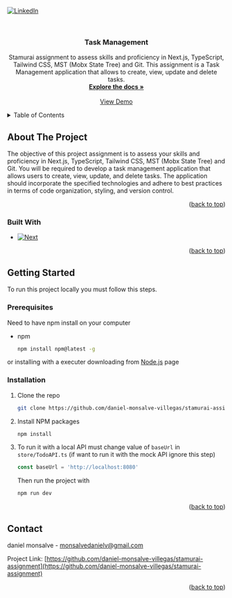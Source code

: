 [![LinkedIn][linkedin-shield]][linkedin-url]

<br />
<h3 align="center">Task Management</h3>

  <p align="center">
    Stamurai assignment to assess skills and proficiency in Next.js, TypeScript, Tailwind CSS, MST (Mobx State Tree) and Git. This assignment is a Task Management application that allows to create, view, update and delete tasks.
    <br />
    <a href="https://github.com/daniel-monsalve-villegas/stamurai-assignment"><strong>Explore the docs »</strong></a>
    <br />
    <br />
    <a href="https://stamurai-assignment-red.vercel.app/">View Demo</a>
</div>

<details>
  <summary>Table of Contents</summary>
  <ol>
    <li>
      <a href="#about-the-project">About The Project</a>
      <ul>
        <li><a href="#built-with">Built With</a></li>
      </ul>
    </li>
    <li>
      <a href="#getting-started">Getting Started</a>
      <ul>
        <li><a href="#prerequisites">Prerequisites</a></li>
        <li><a href="#installation">Installation</a></li>
      </ul>
    </li>
    <li><a href="#contact">Contact</a></li>
  </ol>
</details>

## About The Project

The objective of this project assignment is to assess your skills and proficiency in Next.js, TypeScript, Tailwind CSS, MST (Mobx State Tree) and Git. You will be required to develop a task management application that allows users to create, view, update, and delete tasks. The application should incorporate the specified technologies and adhere to best practices in terms of code organization, styling, and version control.

<p align="right">(<a href="#readme-top">back to top</a>)</p>

### Built With

- [![Next][Next.js]][Next-url]

<p align="right">(<a href="#readme-top">back to top</a>)</p>

## Getting Started

To run this project locally you must follow this steps.

### Prerequisites

Need to have npm install on your computer

- npm
  ```sh
  npm install npm@latest -g
  ```

or installing with a executer downloading from [Node.js](https://nodejs.org/en/download) page

### Installation

1. Clone the repo
   ```sh
   git clone https://github.com/daniel-monsalve-villegas/stamurai-assignment.git
   ```
2. Install NPM packages
   ```sh
   npm install
   ```
3. To run it with a local API must change value of `baseUrl` in `store/TodoAPI.ts` (if want to run it with the mock API ignore this step)

   ```js
   const baseUrl = 'http://localhost:8080'
   ```

   Then run the project with

   ```sh
   npm run dev
   ```

<p align="right">(<a href="#readme-top">back to top</a>)</p>

## Contact

daniel monsalve - monsalvedanielv@gmail.com

Project Link: [https://github.com/daniel-monsalve-villegas/stamurai-assignment](https://github.com/daniel-monsalve-villegas/stamurai-assignment)

<p align="right">(<a href="#readme-top">back to top</a>)</p>

[linkedin-shield]: https://img.shields.io/badge/-LinkedIn-black.svg?style=for-the-badge&logo=linkedin&colorB=555
[linkedin-url]: https://www.linkedin.com/in/daniel-monsalve-villegas/
[Next.js]: https://img.shields.io/badge/next.js-000000?style=for-the-badge&logo=nextdotjs&logoColor=white
[Next-url]: https://nextjs.org/
